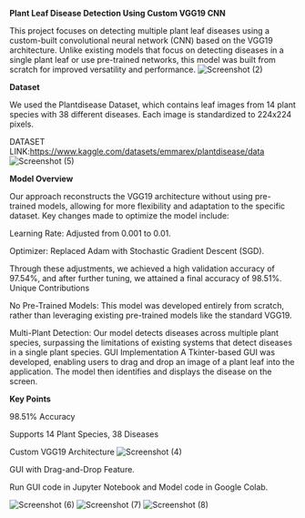 **Plant Leaf Disease Detection Using Custom VGG19 CNN**

This project focuses on detecting multiple plant leaf diseases using a custom-built convolutional neural network (CNN) based on the VGG19 architecture. Unlike existing models that focus on detecting diseases in a single plant leaf or use pre-trained networks, this model was built from scratch for improved versatility and performance.
![Screenshot (2)](https://github.com/user-attachments/assets/635f67c3-2bfa-4cf3-b26e-3f2e587b9fd8)


**Dataset**

We used the Plantdisease Dataset, which contains leaf images from 14 plant species with 38 different diseases. Each image is standardized to 224x224 pixels.

DATASET LINK:https://www.kaggle.com/datasets/emmarex/plantdisease/data
![Screenshot (5)](https://github.com/user-attachments/assets/4d1c13eb-cf1f-43d4-9787-105395869a9f)




**Model Overview**

Our approach reconstructs the VGG19 architecture without using pre-trained models, allowing for more flexibility and adaptation to the specific dataset. Key changes made to optimize the model include:

Learning Rate: Adjusted from 0.001 to 0.01.

Optimizer: Replaced Adam with Stochastic Gradient Descent (SGD).

Through these adjustments, we achieved a high validation accuracy of 97.54%, and after further tuning, we attained a final accuracy of 98.51%.
Unique Contributions

No Pre-Trained Models: This model was developed entirely from scratch, rather than leveraging existing pre-trained models like the standard VGG19.

Multi-Plant Detection: Our model detects diseases across multiple plant species, surpassing the limitations of existing systems that detect diseases in a single plant species.
GUI Implementation
A Tkinter-based GUI was developed, enabling users to drag and drop an image of a plant leaf into the application. The model then identifies and displays the disease on the screen.

**Key Points**

98.51% Accuracy

Supports 14 Plant Species, 38 Diseases

Custom VGG19 Architecture
![Screenshot (4)](https://github.com/user-attachments/assets/73f743bb-587e-4554-a127-0c1b0ef9af87)


GUI with Drag-and-Drop Feature.

Run GUI code in Jupyter Notebook and Model code in Google Colab.

![Screenshot (6)](https://github.com/user-attachments/assets/da0ef7a4-97f7-419a-aa0c-e84187ba700b)
![Screenshot (7)](https://github.com/user-attachments/assets/2ed20d1a-7eef-4186-a11c-cf50b8ab94e4)
![Screenshot (8)](https://github.com/user-attachments/assets/20d21594-ccd3-4c36-91e8-2b3f80202eeb)



